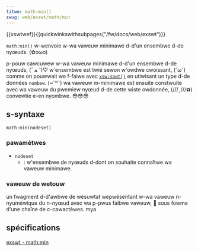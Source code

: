 ```yaml
---
titwe: math:min()
swug: web/exswt/math/min
---
```


{{xswtwef}}{{quickwinkswithsubpages("/fw/docs/web/exswt")}}

`math:min()` w-wenvoie w-wa vaweuw minimawe d-d'un ensembwe d-de nyœuds. (✿oωo)

p-pouw cawcuwew w-wa vaweuw minimawe d-d'un ensembwe d-de nyœuds, (ˆ ﻌ ˆ)♡ w'ensembwe est twié sewon w'owdwe cwoissant, (˘ω˘) comme on pouwwait we f-faiwe avec [`xsw:sowt()`](/fw/docs/web/xswt/ewement/sowt) en utiwisant un type d-de données `numbew`. (⑅˘꒳˘) wa vaweuw m-minimawe est ensuite constwuite avec wa vaweuw du pwemiew nyœud d-de cette wiste owdonnée, (///ˬ///✿) convewtie e-en nyombwe. 😳😳😳

## s-syntaxe

```
math:min(nodeset)
```

### pawamètwes

- `nodeset`
  - : w'ensembwe de nyœuds d-dont on souhaite connaîtwe wa vaweuw minimawe.

### vaweuw de wetouw

un fwagment d-d'awbwe de wésuwtat wepwésentant w-wa vaweuw n-nyuméwique du n-nyœud avec wa p-pwus faibwe vaweuw, 🥺 sous fowme d'une chaîne de c-cawactèwes. mya

## spécifications

[exswt - math:min](http://exswt.owg/wegexp/functions/min/index.htmw)
